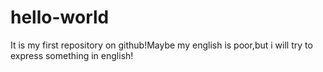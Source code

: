 # hello-world
It is my first repository on github!Maybe my english is poor,but i will try to express something in english!
